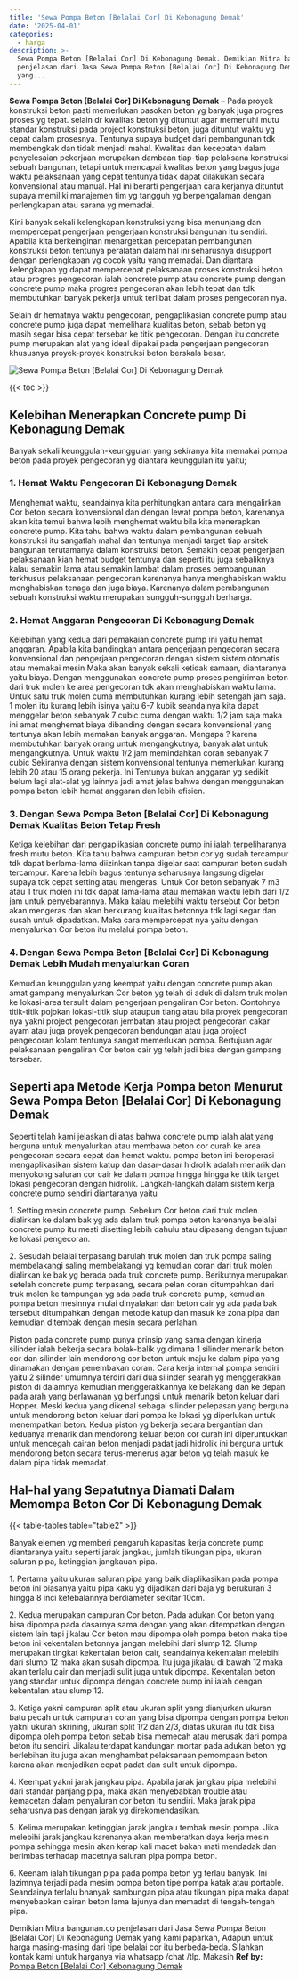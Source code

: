 ```yaml
---
title: 'Sewa Pompa Beton [Belalai Cor] Di Kebonagung Demak'
date: '2025-04-01'
categories:
  - harga
description: >-
  Sewa Pompa Beton [Belalai Cor] Di Kebonagung Demak. Demikian Mitra bangunan.co
  penjelasan dari Jasa Sewa Pompa Beton [Belalai Cor] Di Kebonagung Demak
  yang...
---
```


**Sewa Pompa Beton \[Belalai Cor\] Di Kebonagung Demak** – Pada proyek konstruksi beton pasti memerlukan pasokan beton yg banyak juga progres proses yg tepat. selain dr kwalitas beton yg dituntut agar memenuhi mutu standar konstruksi pada project konstruksi beton, juga dituntut waktu yg cepat dalam prosesnya. Tentunya supaya budget dari pembangunan tdk membengkak dan tidak menjadi mahal. Kwalitas dan kecepatan dalam penyelesaian pekerjaan merupakan dambaan tiap-tiap pelaksana konstruksi sebuah bangunan, tetapi untuk mencapai kwalitas beton yang bagus juga waktu pelaksanaan yang cepat tentunya tidak dapat dilakukan secara konvensional atau manual. Hal ini berarti pengerjaan cara kerjanya dituntut supaya memiliki manajemen tim yg tangguh yg berpengalaman dengan perlengkapan atau sarana yg memadai.

Kini banyak sekali kelengkapan konstruksi yang bisa menunjang dan mempercepat pengerjaan pengerjaan konstruksi bangunan itu sendiri. Apabila kita berkeinginan menargetkan percepatan pembangunan konstruksi beton tentunya peralatan dalam hal ini seharusnya disupport dengan perlengkapan yg cocok yaitu yang memadai. Dan diantara kelengkapan yg dapat mempercepat pelaksanaan proses konstruksi beton atau progres pengecoran ialah concrete pump atau concrete pump dengan concrete pump maka progres pengecoran akan lebih tepat dan tdk membutuhkan banyak pekerja untuk terlibat dalam proses pengecoran nya.

Selain dr hematnya waktu pengecoran, pengaplikasian concrete pump atau concrete pump juga dapat memelihara kualitas beton, sebab beton yg masih segar bisa cepat tersebar ke titik pengecoran. Dengan itu concrete pump merupakan alat yang ideal dipakai pada pengerjaan pengecoran khususnya proyek-proyek konstruksi beton berskala besar.

![Sewa Pompa Beton [Belalai Cor] Di Kebonagung Demak](/images/sewa-concrete-pump-37.png)

{{< toc >}}

## Kelebihan Menerapkan Concrete pump Di Kebonagung Demak

Banyak sekali keunggulan-keunggulan yang sekiranya kita memakai pompa beton pada proyek pengecoran yg diantara keunggulan itu yaitu;

### 1\. Hemat Waktu Pengecoran Di Kebonagung Demak

Menghemat waktu, seandainya kita perhitungkan antara cara mengalirkan Cor beton secara konvensional dan dengan lewat pompa beton, karenanya akan kita temui bahwa lebih menghemat waktu bila kita menerapkan concrete pump. Kita tahu bahwa waktu dalam pembangunan sebuah konstruksi itu sangatlah mahal dan tentunya menjadi target tiap arsitek bangunan terutamanya dalam konstruksi beton. Semakin cepat pengerjaan pelaksanaan kian hemat budget tentunya dan seperti itu juga sebaliknya kalau semakin lama atau semakin lambat dalam proses pembangunan terkhusus pelaksanaan pengecoran karenanya hanya menghabiskan waktu menghabiskan tenaga dan juga biaya. Karenanya dalam pembangunan sebuah konstruksi waktu merupakan sungguh-sungguh berharga.

### 2\. Hemat Anggaran Pengecoran Di Kebonagung Demak

Kelebihan yang kedua dari pemakaian concrete pump ini yaitu hemat anggaran. Apabila kita bandingkan antara pengerjaan pengecoran secara konvensional dan pengerjaan pengecoran dengan sistem sistem otomatis atau memakai mesin Maka akan banyak sekali ketidak samaan, diantaranya yaitu biaya. Dengan menggunakan concrete pump proses pengiriman beton dari truk molen ke area pengecoran tdk akan menghabiskan waktu lama. Untuk satu truk molen cuma membutuhkan kurang lebih setengah jam saja. 1 molen itu kurang lebih isinya yaitu 6-7 kubik seandainya kita dapat menggelar beton sebanyak 7 cubic cuma dengan waktu 1/2 jam saja maka ini amat menghemat biaya dibanding dengan secara konvensional yang tentunya akan lebih memakan banyak anggaran. Mengapa ? karena membutuhkan banyak orang untuk mengangkutnya, banyak alat untuk mengangkutnya. Untuk waktu 1/2 jam memindahkan coran sebanyak 7 cubic Sekiranya dengan sistem konvensional tentunya memerlukan kurang lebih 20 atau 15 orang pekerja. Ini Tentunya bukan anggaran yg sedikit belum lagi alat-alat yg lainnya jadi amat jelas bahwa dengan menggunakan pompa beton lebih hemat anggaran dan lebih efisien.

### 3\. Dengan Sewa Pompa Beton \[Belalai Cor\] Di Kebonagung Demak Kualitas Beton Tetap Fresh

Ketiga kelebihan dari pengaplikasian concrete pump ini ialah terpeliharanya fresh mutu beton. Kita tahu bahwa campuran beton cor yg sudah tercampur tdk dapat berlama-lama diizinkan tanpa digelar saat campuran beton sudah tercampur. Karena lebih bagus tentunya seharusnya langsung digelar supaya tdk cepat setting atau mengeras. Untuk Cor beton sebanyak 7 m3 atau 1 truk molen ini tdk dapat lama-lama atau memakan waktu lebih dari 1/2 jam untuk penyebarannya. Maka kalau melebihi waktu tersebut Cor beton akan mengeras dan akan berkurang kualitas betonnya tdk lagi segar dan susah untuk dipadatkan. Maka cara mempercepat nya yaitu dengan menyalurkan Cor beton itu melalui pompa beton.

### 4\. Dengan Sewa Pompa Beton \[Belalai Cor\] Di Kebonagung Demak Lebih Mudah menyalurkan Coran

Kemudian keunggulan yang keempat yaitu dengan concrete pump akan amat gampang menyalurkan Cor beton yg telah di aduk di dalam truk molen ke lokasi-area tersulit dalam pengerjaan pengaliran Cor beton. Contohnya titik-titik pojokan lokasi-titik slup ataupun tiang atau bila proyek pengecoran nya yakni project pengecoran jembatan atau project pengecoran cakar ayam atau juga proyek pengecoran bendungan atau juga project pengecoran kolam tentunya sangat memerlukan pompa. Bertujuan agar pelaksanaan pengaliran Cor beton cair yg telah jadi bisa dengan gampang tersebar.

## Seperti apa Metode Kerja Pompa beton Menurut Sewa Pompa Beton \[Belalai Cor\] Di Kebonagung Demak

Seperti telah kami jelaskan di atas bahwa concrete pump ialah alat yang berguna untuk menyalurkan atau membawa beton cor curah ke area pengecoran secara cepat dan hemat waktu. pompa beton ini beroperasi mengaplikasikan sistem katup dan dasar-dasar hidrolik adalah menarik dan menyokong saluran cor cair ke dalam pompa hingga hingga ke titik target lokasi pengecoran dengan hidrolik. Langkah-langkah dalam sistem kerja concrete pump sendiri diantaranya yaitu

1\. Setting mesin concrete pump. Sebelum Cor beton dari truk molen dialirkan ke dalam bak yg ada dalam truk pompa beton karenanya belalai concrete pump itu mesti disetting lebih dahulu atau dipasang dengan tujuan ke lokasi pengecoran.

2\. Sesudah belalai terpasang barulah truk molen dan truk pompa saling membelakangi saling membelakangi yg kemudian coran dari truk molen dialirkan ke bak yg berada pada truk concrete pump. Berikutnya merupakan setelah concrete pump terpasang, secara pelan coran ditumpahkan dari truk molen ke tampungan yg ada pada truk concrete pump, kemudian pompa beton mesinnya mulai dinyalakan dan beton cair yg ada pada bak tersebut ditumpahkan dengan metode katup dan masuk ke zona pipa dan kemudian ditembak dengan mesin secara perlahan.

Piston pada concrete pump punya prinsip yang sama dengan kinerja silinder ialah bekerja secara bolak-balik yg dimana 1 silinder menarik beton cor dan silinder lain mendorong cor beton untuk maju ke dalam pipa yang dinamakan dengan penembakan coran. Cara kerja internal pompa sendiri yaitu 2 silinder umumnya terdiri dari dua silinder searah yg menggerakkan piston di dalamnya kemudian menggerakkannya ke belakang dan ke depan pada arah yang berlawanan yg berfungsi untuk menarik beton keluar dari Hopper. Meski kedua yang dikenal sebagai silinder pelepasan yang berguna untuk mendorong beton keluar dari pompa ke lokasi yg diperlukan untuk menempatkan beton. Kedua piston yg bekerja secara bergantian dan keduanya menarik dan mendorong keluar beton cor curah ini diperuntukkan untuk mencegah cairan beton menjadi padat jadi hidrolik ini berguna untuk mendorong beton secara terus-menerus agar beton yg telah masuk ke dalam pipa tidak memadat.

## Hal-hal yang Sepatutnya Diamati Dalam Memompa Beton Cor Di Kebonagung Demak

{{< table-tables table="table2" >}}

Banyak elemen yg memberi pengaruh kapasitas kerja concrete pump diantaranya yaitu seperti jarak jangkau, jumlah tikungan pipa, ukuran saluran pipa, ketinggian jangkauan pipa.

1\. Pertama yaitu ukuran saluran pipa yang baik diaplikasikan pada pompa beton ini biasanya yaitu pipa kaku yg dijadikan dari baja yg berukuran 3 hingga 8 inci ketebalannya berdiameter sekitar 10cm.

2\. Kedua merupakan campuran Cor beton. Pada adukan Cor beton yang bisa dipompa pada dasarnya sama dengan yang akan ditempatkan dengan sistem lain tapi jikalau Cor beton mau dipompa oleh pompa beton maka tipe beton ini kekentalan betonnya jangan melebihi dari slump 12. Slump merupakan tingkat kekentalan beton cair, seandainya kekentalan melebihi dari slump 12 maka akan susah dipompa. Itu juga jikalau di bawah 12 maka akan terlalu cair dan menjadi sulit juga untuk dipompa. Kekentalan beton yang standar untuk dipompa dengan concrete pump ini ialah dengan kekentalan atau slump 12.

3\. Ketiga yakni campuran split atau ukuran split yang dianjurkan ukuran batu pecah untuk campuran coran yang bisa dipompa dengan pompa beton yakni ukuran skrining, ukuran split 1/2 dan 2/3, diatas ukuran itu tdk bisa dipompa oleh pompa beton sebab bisa memecah atau merusak dari pompa beton itu sendiri. Jikalau terdapat kandungan mortar pada adukan beton yg berlebihan itu juga akan menghambat pelaksanaan pemompaan beton karena akan menjadikan cepat padat dan sulit untuk dipompa.

4\. Keempat yakni jarak jangkau pipa. Apabila jarak jangkau pipa melebihi dari standar panjang pipa, maka akan menyebabkan trouble atau kemacetan dalam penyaluran cor beton itu sendiri. Maka jarak pipa seharusnya pas dengan jarak yg direkomendasikan.

5\. Kelima merupakan ketinggian jarak jangkau tembak mesin pompa. Jika melebihi jarak jangkau karenanya akan memberatkan daya kerja mesin pompa sehingga mesin akan kerap kali macet bakan mati mendadak dan berimbas terhadap macetnya saluran pipa pompa beton.

6\. Keenam ialah tikungan pipa pada pompa beton yg terlau banyak. Ini lazimnya terjadi pada mesim pompa beton tipe pompa katak atau portable. Seandainya terlalu bnanyak sambungan pipa atau tikungan pipa maka dapat menyebabkan cairan beton lama lajunya dan memadat di tengah-tengah pipa.

Demikian Mitra bangunan.co penjelasan dari Jasa Sewa Pompa Beton \[Belalai Cor\] Di Kebonagung Demak yang kami paparkan, Adapun untuk harga masing-masing dari tipe belalai cor itu berbeda-beda. Silahkan kontak kami untuk harganya via whatsapp /chat /tlp. Makasih
**Ref by:** [Pompa Beton [Belalai Cor] Kebonagung Demak](https://id.wikipedia.org/wiki/Pompa)
